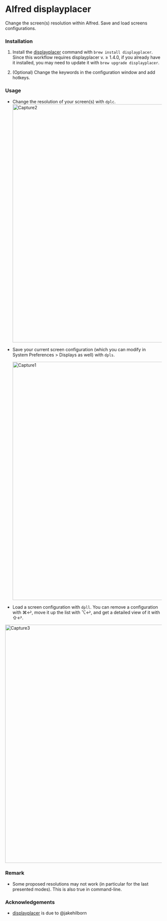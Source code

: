 # Alfred displayplacer

Change the screen(s) resolution within Alfred.
Save and load screens configurations.

### Installation

1. Install the [displayplacer](https://github.com/jakehilborn/displayplacer) command with `brew install displayplacer`.
Since this workflow requires displayplacer v. ≥ 1.4.0, if you already have it installed, you may need to update it with `brew upgrade displayplacer`.

2. (Optional) Change the keywords in the configuration window and add hotkeys.

### Usage

- Change the resolution of your screen(s) with `dplc`.
  <img width="764" alt="Capture2" src="https://github.com/user-attachments/assets/b04da8be-72e5-40b6-8c74-7e72ea273fa2" />

- Save your current screen configuration (which you can modify in System Preferences > Displays as well) with `dpls`.
  
  <img width="764" alt="Capture1" src="https://github.com/user-attachments/assets/173c8207-f0d3-41b2-93d4-e640aecc2f31" />

- Load a screen configuration with `dpll`. You can remove a configuration with ⌘↩, move it up the list with ⌥↩, and get a detailed view of it with ⇧↩.
<img width="764" alt="Capture3" src="https://github.com/user-attachments/assets/d3409d82-d678-43e9-9827-11e05b69bb51" />

### Remark

- Some proposed resolutions may not work (in particular for the last presented modes). This is also true in command-line.

### Acknowledgements

- [displayplacer](https://github.com/jakehilborn/displayplacer) is due to @jakehilborn
